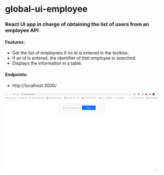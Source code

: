 # global-ui-employee

### React UI app in charge of obtaining the list of users from an employee API

#### Features:

* Get the list of employees if no id is entered in the textbox.
* If an id is entered, the identifier of that employee is searched.
* Displays the information in a table.

#### Endpoints:
* http://localhost:3000/

![alt text](https://github.com/juanherrera193/global-ui-employee/blob/master/enjoy.gif)
